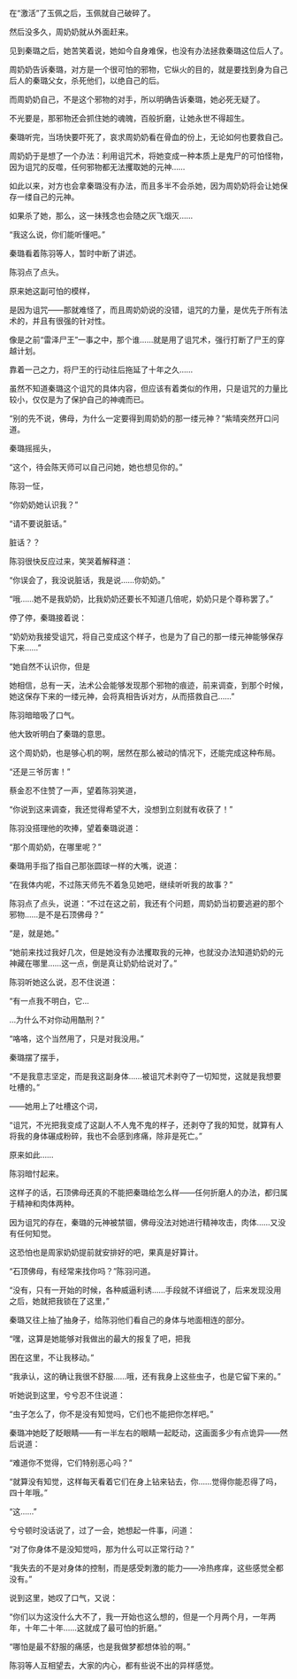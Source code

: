 在“激活”了玉佩之后，玉佩就自己破碎了。

然后没多久，周奶奶就从外面赶来。

见到秦璐之后，她苦笑着说，她如今自身难保，也没有办法拯救秦璐这位后人了。

周奶奶告诉秦璐，对方是一个很可怕的邪物，它纵火的目的，就是要找到身为自己后人的秦璐父女，杀死他们，以绝自己的后。

而周奶奶自己，不是这个邪物的对手，所以明确告诉秦璐，她必死无疑了。

不光要是，那邪物还会抓住她的魂魄，百般折磨，让她永世不得超生。

秦璐听完，当场快要吓死了，哀求周奶奶看在骨血的份上，无论如何也要救自己。

周奶奶于是想了一个办法：利用诅咒术，将她变成一种本质上是鬼尸的可怕怪物，因为诅咒的反噬，任何邪物都无法攫取她的元神……

如此以来，对方也会拿秦璐没有办法，而且多半不会杀她，因为周奶奶将会让她保存一缕自己的元神。

如果杀了她，那么，这一抹残念也会随之灰飞烟灭……

“我这么说，你们能听懂吧。”

秦璐看着陈羽等人，暂时中断了讲述。

陈羽点了点头。

原来她这副可怕的模样，

是因为诅咒——那就难怪了，而且周奶奶说的没错，诅咒的力量，是优先于所有法术的，并且有很强的针对性。

像是之前“雷泽尸王”一事之中，那个谁……就是用了诅咒术，强行打断了尸王的穿越计划。

靠着一己之力，将尸王的行动往后拖延了十年之久……

虽然不知道秦璐这个诅咒的具体内容，但应该有着类似的作用，只是诅咒的力量比较小，仅仅是为了保护自己的神魂而已。

“别的先不说，佛母，为什么一定要得到周奶奶的那一缕元神？”紫晴突然开口问道。

秦璐摇摇头，

“这个，待会陈天师可以自己问她，她也想见你的。”

陈羽一怔，

“你奶奶她认识我？”

“请不要说脏话。”

脏话？？

陈羽很快反应过来，笑哭着解释道：

“你误会了，我没说脏话，我是说……你奶奶。”

“哦……她不是我奶奶，比我奶奶还要长不知道几倍呢，奶奶只是个尊称罢了。”

停了停，秦璐接着说：

“奶奶劝我接受诅咒，将自己变成这个样子，也是为了自己的那一缕元神能够保存下来……”

“她自然不认识你，但是

她相信，总有一天，法术公会能够发现那个邪物的痕迹，前来调查，到那个时候，她这保存下来的一缕元神，会将真相告诉对方，从而搭救自己……”

陈羽暗暗吸了口气。

他大致听明白了秦璐的意思。

这个周奶奶，也是够心机的啊，居然在那么被动的情况下，还能完成这种布局。

“还是三爷厉害！”

蔡金忍不住赞了一声，望着陈羽笑道，

“你说到这来调查，我还觉得希望不大，没想到立刻就有收获了！”

陈羽没搭理他的吹捧，望着秦璐说道：

“那个周奶奶，在哪里呢？”

秦璐用手指了指自己那张圆球一样的大嘴，说道：

“在我体内呢，不过陈天师先不着急见她吧，继续听听我的故事？”

陈羽点了点头，说道：“不过在这之前，我还有个问题，周奶奶当初要逃避的那个邪物……是不是石顶佛母？”

“是，就是她。”

“她前来找过我好几次，但是她没有办法攫取我的元神，也就没办法知道奶奶的元神藏在哪里……这一点，倒是真让奶奶给说对了。”

陈羽听她这么说，忍不住说道：

“有一点我不明白，它…

…为什么不对你动用酷刑？”

“咯咯，这个当然用了，只是对我没用。”

秦璐摆了摆手，

“不是我意志坚定，而是我这副身体……被诅咒术剥夺了一切知觉，这就是我想要吐槽的。”

——她用上了吐槽这个词，

“诅咒，不光把我变成了这副人不人鬼不鬼的样子，还剥夺了我的知觉，就算有人将我的身体碾成粉碎，我也不会感到疼痛，除非是死亡。”

原来如此……

陈羽暗忖起来。

这样子的话，石顶佛母还真的不能把秦璐给怎么样——任何折磨人的办法，都归属于精神和肉体两种。

因为诅咒的存在，秦璐的元神被禁锢，佛母没法对她进行精神攻击，肉体……又没有任何知觉。

这恐怕也是周家奶奶提前就安排好的吧，果真是好算计。

“石顶佛母，有经常来找你吗？”陈羽问道。

“没有，只有一开始的时候，各种威逼利诱……手段就不详细说了，后来发现没用之后，她就把我锁在了这里，”

秦璐又往上抽了抽身子，给陈羽他们看自己的身体与地面相连的部分。

“嘿，这算是她能够对我做出的最大的报复了吧，把我

困在这里，不让我移动。”

“我承认，这的确让我很不舒服……哦，还有我身上这些虫子，也是它留下来的。”

听她说到这里，兮兮忍不住说道：

“虫子怎么了，你不是没有知觉吗，它们也不能把你怎样吧。”

秦璐冲她眨了眨眼睛——有一半左右的眼睛一起眨动，这画面多少有点诡异——然后说道：

“难道你不觉得，它们特别恶心吗？”

“就算没有知觉，这样每天看着它们在身上钻来钻去，你……觉得你能忍得了吗，四十年哦。”

“这……”

兮兮顿时没话说了，过了一会，她想起一件事，问道：

“对了你身体不是没知觉吗，那为什么可以正常行动？”

“我失去的不是对身体的控制，而是感受刺激的能力——冷热疼痒，这些感觉全都没有。”

说到这里，她叹了口气，又说：

“你们以为这没什么大不了，我一开始也这么想的，但是一个月两个月，一年两年，十年二十年……这就成了最可怕的折磨。”

“哪怕是最不舒服的痛感，也是我做梦都想体验的啊。”

陈羽等人互相望去，大家的内心，都有些说不出的异样感觉。
